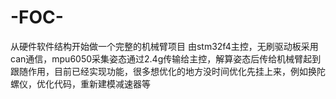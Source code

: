 # -FOC-
从硬件软件结构开始做一个完整的机械臂项目 由stm32f4主控，无刷驱动板采用can通信，mpu6050采集姿态通过2.4g传输给主控，解算姿态后传给机械臂起到跟随作用，目前已经实现功能，很多想优化的地方没时间优化先挂上来，例如换陀螺仪，优化代码，重新建模减速器等
